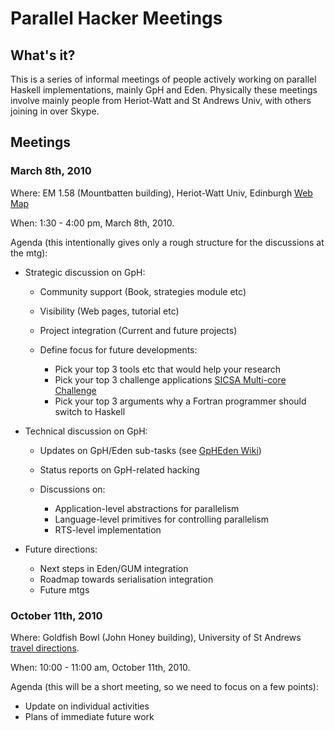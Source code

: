 # Parallel Hacker Meetings

## What's it?


This is a series of informal meetings of people actively working on parallel Haskell
implementations, mainly GpH and Eden. Physically these meetings involve mainly people
from Heriot-Watt and St Andrews Univ, with others joining in over Skype.

## Meetings

### March 8th, 2010


Where: EM 1.58 (Mountbatten building), Heriot-Watt Univ, Edinburgh  [Web Map](http://www.hw.ac.uk/maps/detailed-campus-map.pdf)


When:  1:30 - 4:00 pm, March 8th, 2010.


Agenda 
(this intentionally gives only a rough structure for the discussions at the mtg):

- Strategic discussion on GpH:

  - Community support (Book, strategies module etc)
  - Visibility (Web pages, tutorial etc)
  - Project integration (Current and future projects)
  - Define focus for future developments: 

    - Pick your top 3 tools etc that would help your research
    - Pick your top 3 challenge applications [SICSA Multi-core Challenge](http://www.sicsa.ac.uk/news/sicsa-multicore-challenge)
    - Pick your top 3 arguments why a Fortran programmer should switch to Haskell
- Technical discussion on GpH:

  - Updates on GpH/Eden sub-tasks (see [GpHEden Wiki](http://hackage.haskell.org/trac/ghc/wiki/GpHEden))
  - Status reports on GpH-related hacking
  - Discussions on:

    - Application-level abstractions for parallelism
    - Language-level primitives for controlling parallelism
    - RTS-level implementation
- Future directions:

  - Next steps in Eden/GUM integration
  - Roadmap towards serialisation integration
  - Future mtgs

### October 11th, 2010


Where: Goldfish Bowl (John Honey building), University of St Andrews [travel directions](http://hpc.gap-system.org/hpcgap-wiki/index.php/Contacts#Travel_directions).


When:  10:00 - 11:00 am, October 11th, 2010.


Agenda 
(this will be a short meeting, so we need to focus on a few points):

- Update on individual activities
- Plans of immediate future work
